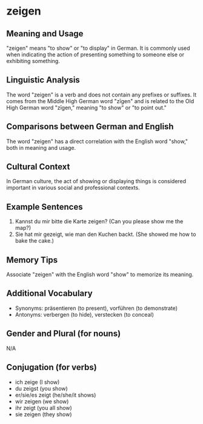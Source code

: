 # zeigen
## Meaning and Usage
"zeigen" means "to show" or "to display" in German. It is commonly used when indicating the action of presenting something to someone else or exhibiting something.
## Linguistic Analysis
The word "zeigen" is a verb and does not contain any prefixes or suffixes. It comes from the Middle High German word "zīgen" and is related to the Old High German word "zīgen," meaning "to show" or "to point out."
## Comparisons between German and English
The word "zeigen" has a direct correlation with the English word "show," both in meaning and usage.
## Cultural Context
In German culture, the act of showing or displaying things is considered important in various social and professional contexts.
## Example Sentences
1. Kannst du mir bitte die Karte zeigen? (Can you please show me the map?)
2. Sie hat mir gezeigt, wie man den Kuchen backt. (She showed me how to bake the cake.)
## Memory Tips
Associate "zeigen" with the English word "show" to memorize its meaning.
## Additional Vocabulary
- Synonyms: präsentieren (to present), vorführen (to demonstrate)
- Antonyms: verbergen (to hide), verstecken (to conceal)
## Gender and Plural (for nouns)
N/A
## Conjugation (for verbs)
- ich zeige (I show)
- du zeigst (you show)
- er/sie/es zeigt (he/she/it shows)
- wir zeigen (we show)
- ihr zeigt (you all show)
- sie zeigen (they show)